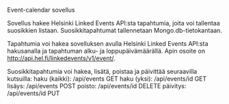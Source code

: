 Event-calendar sovellus

Sovellus hakee Helsinki Linked Events API:sta tapahtumia, joita voi tallentaa suosikkien listaan. Suosikkitapahtumat tallennetaan Mongo.db-tietokantaan.

Tapahtumia voi hakea sovelluksen avulla Helsinki Linked Events API:sta hakusanalla ja tapahtuman alku- ja loppupäivämäärällä. Apin osoite on http://api.hel.fi/linkedevents/v1/event/.

Suosikkitapahtumia voi hakea, lisätä, poistaa ja päivittää seuraavilla kutsuilla:
haku (kaikki): /api/events GET 
haku (yksi): /api/events/id GET
lisäys: /api/events POST
poisto: /api/events/id DELETE
päivitys: /api/events/id PUT


